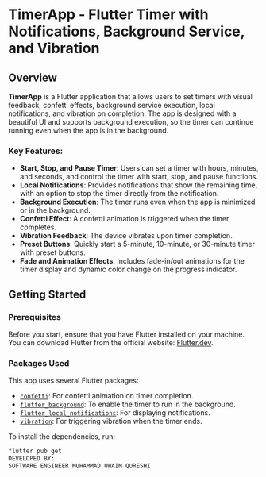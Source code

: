 # TimerApp - Flutter Timer with Notifications, Background Service, and Vibration

## Overview

**TimerApp** is a Flutter application that allows users to set timers with visual feedback, confetti effects, background service execution, local notifications, and vibration on completion. The app is designed with a beautiful UI and supports background execution, so the timer can continue running even when the app is in the background.

### Key Features:
- **Start, Stop, and Pause Timer**: Users can set a timer with hours, minutes, and seconds, and control the timer with start, stop, and pause functions.
- **Local Notifications**: Provides notifications that show the remaining time, with an option to stop the timer directly from the notification.
- **Background Execution**: The timer runs even when the app is minimized or in the background.
- **Confetti Effect**: A confetti animation is triggered when the timer completes.
- **Vibration Feedback**: The device vibrates upon timer completion.
- **Preset Buttons**: Quickly start a 5-minute, 10-minute, or 30-minute timer with preset buttons.
- **Fade and Animation Effects**: Includes fade-in/out animations for the timer display and dynamic color change on the progress indicator.

## Getting Started

### Prerequisites

Before you start, ensure that you have Flutter installed on your machine. You can download Flutter from the official website: [Flutter.dev](https://flutter.dev/docs/get-started/install).

### Packages Used
This app uses several Flutter packages:
- [`confetti`](https://pub.dev/packages/confetti): For confetti animation on timer completion.
- [`flutter_background`](https://pub.dev/packages/flutter_background): To enable the timer to run in the background.
- [`flutter_local_notifications`](https://pub.dev/packages/flutter_local_notifications): For displaying notifications.
- [`vibration`](https://pub.dev/packages/vibration): For triggering vibration when the timer ends.

To install the dependencies, run:
```bash
flutter pub get
DEVELOPED BY:
SOFTWARE ENGINEER MUHAMMAD UWAIM QURESHI
